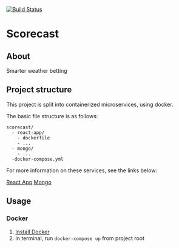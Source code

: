 [![Build Status](https://travis-ci.com/CUBigDataClass/scorecast.svg?token=pQwb96NqdCVumD2nAxxk&branch=master)](https://travis-ci.com/CUBigDataClass/scorecast)

# Scorecast

## About

Smarter weather betting

## Project structure

This project is split into containerized microservices, using docker.

The basic file structure is as follows:

```
scorecast/
  - react-app/
    - dockerfile
    - ...
  - mongo/
    - ...
  -docker-compose.yml
```

For more information on these services, see the links below:

[React App](https://github.com/CUBigDataClass/scorecast/tree/master/react-app)
[Mongo](https://github.com/CUBigDataClass/scorecast/tree/master/mongo)

## Usage

### Docker

1. [Install Docker](https://docs.docker.com/install/)
2. In terminal, run `docker-compose up` from project root
